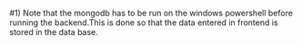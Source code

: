 #1) Note that the mongodb has to be run on the windows powershell before running the backend.This is done so that the data entered in frontend is stored in the data base. 
